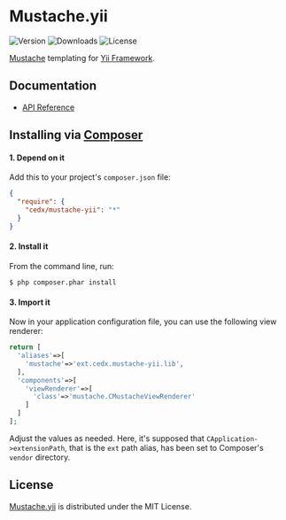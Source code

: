 # Mustache.yii
![Version](http://img.shields.io/packagist/v/cedx/mustache-yii.svg?style=flat-square) ![Downloads](http://img.shields.io/packagist/dt/cedx/mustache-yii.svg?style=flat-square) ![License](http://img.shields.io/packagist/l/cedx/mustache-yii.svg?style=flat-square)

[Mustache](http://mustache.github.io) templating for [Yii Framework](http://www.yiiframework.com).

## Documentation
- [API Reference](http://dev.belin.io/mustache.yii/api)

## Installing via [Composer](https://getcomposer.org)

#### 1. Depend on it
Add this to your project's `composer.json` file:

```json
{
  "require": {
    "cedx/mustache-yii": "*"
  }
}
```

#### 2. Install it
From the command line, run:

```shell
$ php composer.phar install
```

#### 3. Import it
Now in your application configuration file, you can use the following view renderer:

```php
return [
  'aliases'=>[
    'mustache'=>'ext.cedx.mustache-yii.lib',
  ],
  'components'=>[
    'viewRenderer'=>[
      'class'=>'mustache.CMustacheViewRenderer'
    ]
  ]
];
```

Adjust the values as needed. Here, it's supposed that `CApplication->extensionPath`,
that is the `ext` path alias, has been set to Composer's `vendor` directory.

## License
[Mustache.yii](https://packagist.org/packages/cedx/mustache-yii) is distributed under the MIT License.

